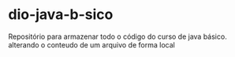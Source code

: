 # dio-java-b-sico
Repositório para armazenar todo o código do curso de java básico.
alterando o conteudo de um arquivo de forma local
